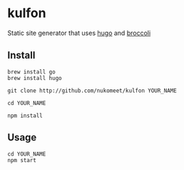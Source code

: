 # kulfon

Static site generator that uses [hugo][1] and [broccoli][2]

## Install

    brew install go
    brew install hugo

    git clone http://github.com/nukomeet/kulfon YOUR_NAME

    cd YOUR_NAME

    npm install


## Usage

    cd YOUR_NAME
    npm start


[1]: http://gohugo.io/
[2]: https://github.com/broccolijs/broccoli